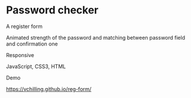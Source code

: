 # Password checker

A register form 

Animated strength of the password and matching between password field and confirmation one

Responsive

JavaScript, CSS3, HTML


Demo

https://vchilling.github.io/reg-form/
